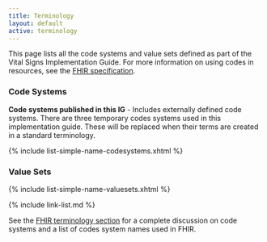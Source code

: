 ```yaml
---
title: Terminology
layout: default
active: terminology
---
```


This page lists all the code systems and value sets defined as part of the Vital Signs Implementation Guide. For more information on using codes in resources, see the [FHIR specification]({{site.data.fhir.path}}terminologies.html).

### Code Systems

**Code systems published in this IG** - Includes externally defined code systems.  There are three temporary codes systems used in this implementation guide.  These will be replaced when their terms are created in a standard terminology.

{% include list-simple-name-codesystems.xhtml %}

### Value Sets

{% include list-simple-name-valuesets.xhtml %}

{% include link-list.md %}

See the [FHIR terminology section]({{site.data.fhir.path}}terminologies-systems.html) for a complete discussion on code systems and a list of codes system names used in FHIR.
